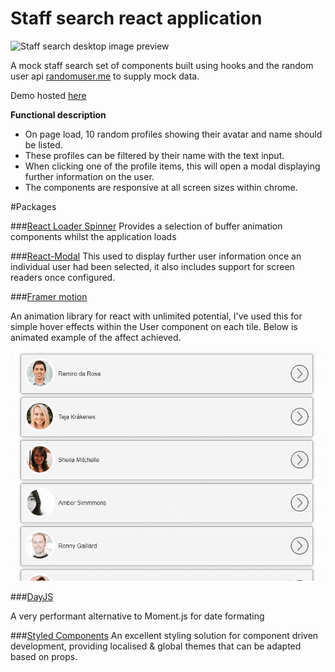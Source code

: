 # Staff search react application

![Staff search desktop image preview](/staff_capture.webp)

A mock staff search set of components built using hooks and the random user api [randomuser.me](https://randomuser.me/) to supply mock data. 

Demo hosted [here](https://elastic-fermi-f5147b.netlify.app/)

**Functional description**

- On page load, 10 random profiles showing their avatar and name should be listed.
- These profiles can be filtered by their name with the text input.
- When clicking one of the profile items, this will open a modal displaying further information on the user.
- The components are responsive at all screen sizes within chrome.

#Packages 

###[React Loader Spinner](https://www.npmjs.com/package/react-loader-spinner)
Provides a selection of buffer animation components whilst the application loads

###[React-Modal](https://reactcommunity.org/react-modal/) 
This used to display further user information once an individual user had been selected, it also includes support for screen readers once configured.

###[Framer motion](https://www.framer.com/motion/)

An animation library for react with unlimited potential, I've used this for simple hover effects within the User component on each tile.
Below is animated example of the affect achieved.

![Framer motion animation demo](/framer_motion.gif)

###[DayJS](https://github.com/devshawn/react-dayjs/blob/master/DOCUMENTATION.md#quick-start)

A very performant alternative to Moment.js for date formating

###[Styled Components](https://styled-components.com/)
An excellent styling solution for component driven development, providing localised & global themes that can be adapted based on props.